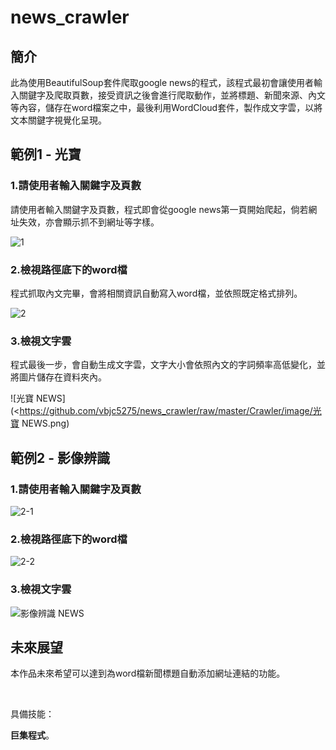 # news_crawler

## 簡介

此為使用BeautifulSoup套件爬取google news的程式，該程式最初會讓使用者輸入關鍵字及爬取頁數，接受資訊之後會進行爬取動作，並將標題、新聞來源、內文等內容，儲存在word檔案之中，最後利用WordCloud套件，製作成文字雲，以將文本關鍵字視覺化呈現。

## 範例1 - 光寶

### 1.請使用者輸入關鍵字及頁數

請使用者輸入關鍵字及頁數，程式即會從google news第一頁開始爬起，倘若網址失效，亦會顯示抓不到網址等字樣。

![1](<https://github.com/vbjc5275/news_crawler/raw/master/Crawler/image/1.jpg>)

### 2.檢視路徑底下的word檔

程式抓取內文完畢，會將相關資訊自動寫入word檔，並依照既定格式排列。

![2](https://github.com/vbjc5275/news_crawler/raw/master/Crawler/image/2.jpg)

### 3.檢視文字雲

程式最後一步，會自動生成文字雲，文字大小會依照內文的字詞頻率高低變化，並將圖片儲存在資料夾內。

![光寶 NEWS](<https://github.com/vbjc5275/news_crawler/raw/master/Crawler/image/光寶 NEWS.png)

## 範例2 - 影像辨識

### 1.請使用者輸入關鍵字及頁數

![2-1](https://github.com/vbjc5275/news_crawler/raw/master/Crawler/image/2-1.jpg)

###  2.檢視路徑底下的word檔

![2-2](https://github.com/vbjc5275/news_crawler/raw/master/Crawler/image/2-2.jpg)

### 3.檢視文字雲

![影像辨識 NEWS](https://github.com/vbjc5275/news_crawler/raw/master/Crawler/image/%E5%BD%B1%E5%83%8F%E8%BE%A8%E8%AD%98%20NEWS.png)

## 未來展望

本作品未來希望可以達到為word檔新聞標題自動添加網址連結的功能。

<br>

具備技能：

**巨集程式**。

